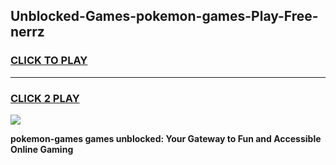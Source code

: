 
## Unblocked-Games-pokemon-games-Play-Free-nerrz
<h3>
<a href="https://premium76.site?title=pokemon-games&ref=10A">CLICK TO PLAY</a></h3>
<hr>

<h3>
<a href="https://premium76.site?title=pokemon-games&ref=10A">CLICK 2 PLAY</a>
  
</h3>

<a href="https://premium76.site?title=pokemon-games&ref=10A"><img src="https://clearcache.store/games.png"></a>


**pokemon-games games unblocked: Your Gateway to Fun and Accessible Online Gaming**
